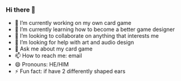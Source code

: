 ### Hi there 👋

- 🔭 I’m currently working on my own card game
- 🌱 I’m currently learning how to become a better game designer
- 👯 I’m looking to collaborate on anything that interests me
- 🤔 I’m looking for help with art and audio design
- 💬 Ask me about my card game
- 📫 How to reach me: email
- 😄 Pronouns: HE/HIM
- ⚡ Fun fact: if have 2 differently shaped ears
